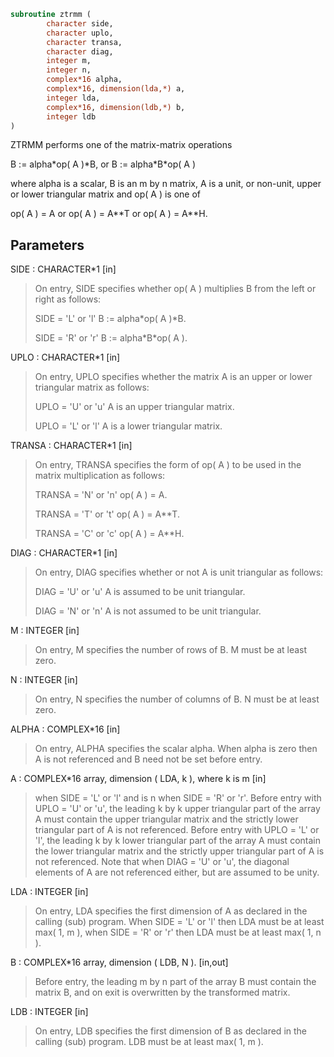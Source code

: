```fortran
subroutine ztrmm (
        character side,
        character uplo,
        character transa,
        character diag,
        integer m,
        integer n,
        complex*16 alpha,
        complex*16, dimension(lda,*) a,
        integer lda,
        complex*16, dimension(ldb,*) b,
        integer ldb
)
```

ZTRMM  performs one of the matrix-matrix operations

B := alpha\*op( A )\*B,   or   B := alpha\*B\*op( A )

where  alpha  is a scalar,  B  is an m by n matrix,  A  is a unit, or
non-unit,  upper or lower triangular matrix  and  op( A )  is one  of

op( A ) = A   or   op( A ) = A\*\*T   or   op( A ) = A\*\*H.

## Parameters
SIDE : CHARACTER\*1 [in]
> On entry,  SIDE specifies whether  op( A ) multiplies B from
> the left or right as follows:
> 
> SIDE = 'L' or 'l'   B := alpha\*op( A )\*B.
> 
> SIDE = 'R' or 'r'   B := alpha\*B\*op( A ).

UPLO : CHARACTER\*1 [in]
> On entry, UPLO specifies whether the matrix A is an upper or
> lower triangular matrix as follows:
> 
> UPLO = 'U' or 'u'   A is an upper triangular matrix.
> 
> UPLO = 'L' or 'l'   A is a lower triangular matrix.

TRANSA : CHARACTER\*1 [in]
> On entry, TRANSA specifies the form of op( A ) to be used in
> the matrix multiplication as follows:
> 
> TRANSA = 'N' or 'n'   op( A ) = A.
> 
> TRANSA = 'T' or 't'   op( A ) = A\*\*T.
> 
> TRANSA = 'C' or 'c'   op( A ) = A\*\*H.

DIAG : CHARACTER\*1 [in]
> On entry, DIAG specifies whether or not A is unit triangular
> as follows:
> 
> DIAG = 'U' or 'u'   A is assumed to be unit triangular.
> 
> DIAG = 'N' or 'n'   A is not assumed to be unit
> triangular.

M : INTEGER [in]
> On entry, M specifies the number of rows of B. M must be at
> least zero.

N : INTEGER [in]
> On entry, N specifies the number of columns of B.  N must be
> at least zero.

ALPHA : COMPLEX\*16 [in]
> On entry,  ALPHA specifies the scalar  alpha. When  alpha is
> zero then  A is not referenced and  B need not be set before
> entry.

A : COMPLEX\*16 array, dimension ( LDA, k ), where k is m [in]
> when  SIDE = 'L' or 'l'  and is  n  when  SIDE = 'R' or 'r'.
> Before entry  with  UPLO = 'U' or 'u',  the  leading  k by k
> upper triangular part of the array  A must contain the upper
> triangular matrix  and the strictly lower triangular part of
> A is not referenced.
> Before entry  with  UPLO = 'L' or 'l',  the  leading  k by k
> lower triangular part of the array  A must contain the lower
> triangular matrix  and the strictly upper triangular part of
> A is not referenced.
> Note that when  DIAG = 'U' or 'u',  the diagonal elements of
> A  are not referenced either,  but are assumed to be  unity.

LDA : INTEGER [in]
> On entry, LDA specifies the first dimension of A as declared
> in the calling (sub) program.  When  SIDE = 'L' or 'l'  then
> LDA  must be at least  max( 1, m ),  when  SIDE = 'R' or 'r'
> then LDA must be at least max( 1, n ).

B : COMPLEX\*16 array, dimension ( LDB, N ). [in,out]
> Before entry,  the leading  m by n part of the array  B must
> contain the matrix  B,  and  on exit  is overwritten  by the
> transformed matrix.

LDB : INTEGER [in]
> On entry, LDB specifies the first dimension of B as declared
> in  the  calling  (sub)  program.   LDB  must  be  at  least
> max( 1, m ).
